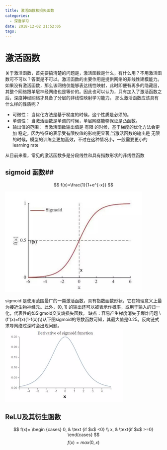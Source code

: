 ```yaml
---
title: 激活函数和损失函数
categories:
  - 深度学习
date: 2018-12-02 21:52:05
tags:
---
```

# 激活函数 #
关于激活函数，首先要搞清楚的问题是，激活函数是什么，有什么用？不用激活函数可不可以？答案是不可以。激活函数的主要作用是提供网络的非线性建模能力。如果没有激活函数，那么该网络仅能够表达线性映射，此时即便有再多的隐藏层，其整个网络跟单层神经网络也是等价的。因此也可以认为，只有加入了激活函数之后，深度神经网络才具备了分层的非线性映射学习能力。 那么激活函数应该具有什么样的性质呢？
+ 可微性： 当优化方法是基于梯度的时候，这个性质是必须的。 
+ 单调性： 当激活函数是单调的时候，单层网络能够保证是凸函数。 
+ 输出值的范围： 当激活函数输出值是 有限 的时候，基于梯度的优化方法会更加 稳定，因为特征的表示受有限权值的影响更显著;当激活函数的输出是 无限 的时候，模型的训练会更加高效，不过在这种情况小，一般需要更小的learning rate

从目前来看，常见的激活函数多是分段线性和具有指数形状的非线性函数

## sigmoid 函数##

$$ f(x)=\frac{1}{1+e^{-x}} $$

<img src="/images/DL/001.jpg" width=440/>

sigmoid 是使用范围最广的一类激活函数，具有指数函数形状，它在物理意义上最为接近生物神经元。此外，(0, 1) 的输出还可以被表示作概率，或用于输入的归一化，代表性的如Sigmoid交叉熵损失函数。
缺点：容易产生梯度消失于爆炸问题
\\(f'(x)=f(x)(1-f(x))\\)从下图sigmoid的导数函数可知，其最大值是0.25。反向链式求导网络过深时会出现问题。
<img src="/images/paper/alex7.png"/>

## ReLU及其衍生函数 ##
$$ f(x)= \begin
{cases} 0, & \text {if $x$ <0} 
\\ x, & \text{if $x$ >=0} 
\end{cases} $$
$$ f(x)=max(0,x) $$

